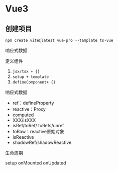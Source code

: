 # Vue3

## 创建项目

`npm create vite@latest vue-pro --tamplate ts-vue`

响应式数据

定义组件

1. `jsx/tsx + {}`
2. `setup + template`
3. `defineComponent+ {}`

响应式数据

- ref：defineProperty
- reactive：Proxy
- computed
- XXX/isXXX
- isRef/toRef/ toRefs/unref
- toRaw：reactive原始对象
- isReactive
- shadowRef/shadowReactive

生命周期

setup
onMounted
onUpdated
